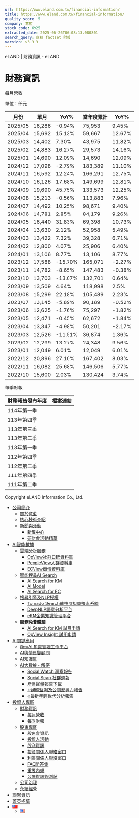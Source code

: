 ```yaml
---
url: https://www.eland.com.tw/financial-information/
title: https://www.eland.com.tw/financial-information/
quality_score: 5
company: 意藍
stock_code: 6925
extracted_date: 2025-06-26T06:08:13.080801
search_query: 意藍 factset 財報
version: v3.3.3
---
```


eLAND | 財務資訊 - eLAND










# 財務資訊

每月營收

單位：仟元

| 月份 | 單月 | YoY% | 當年度累計 | YoY% |
| --- | --- | --- | --- | --- |
| 2025/05 | 16,286 | -0.94% | 75,953 | 9.45% |
| 2025/04 | 15,692 | 15.13% | 59,667 | 12.67% |
| 2025/03 | 14,402 | 7.30% | 43,975 | 11.82% |
| 2025/02 | 14,883 | 16.27% | 29,573 | 14.16% |
| 2025/01 | 14,690 | 12.09% | 14,690 | 12.09% |
| 2024/12 | 17,098 | -2.79% | 183,389 | 11.10% |
| 2024/11 | 16,592 | 12.24% | 166,291 | 12.75% |
| 2024/10 | 16,126 | 17.68% | 149,699 | 12.81% |
| 2024/09 | 19,690 | 45.75% | 133,573 | 12.25% |
| 2024/08 | 15,213 | -0.56% | 113,883 | 7.96% |
| 2024/07 | 14,492 | 10.25% | 98,671 | 9.40% |
| 2024/06 | 14,781 | 2.85% | 84,179 | 9.26% |
| 2024/05 | 16,440 | 31.83% | 69,398 | 10.73% |
| 2024/04 | 13,630 | 2.12% | 52,958 | 5.49% |
| 2024/03 | 13,422 | 7.32% | 39,328 | 6.71% |
| 2024/02 | 12,800 | 4.07% | 25,906 | 6.40% |
| 2024/01 | 13,106 | 8.77% | 13,106 | 8.77% |
| 2023/12 | 17,588 | -15.70% | 165,071 | -2.27% |
| 2023/11 | 14,782 | -8.65% | 147,483 | -0.38% |
| 2023/10 | 13,703 | -13.07% | 132,701 | 0.64% |
| 2023/09 | 13,509 | 4.64% | 118,998 | 2.5% |
| 2023/08 | 15,299 | 22.18% | 105,489 | 2.23% |
| 2023/07 | 13,145 | -5.89% | 90,189 | -0.52% |
| 2023/06 | 12,625 | -1.76% | 75,297 | -1.82% |
| 2023/05 | 12,471 | -0.45% | 62,672 | -1.84% |
| 2023/04 | 13,347 | -4.98% | 50,201 | -2.17% |
| 2023/03 | 12,526 | -11.51% | 36,874 | 1.36% |
| 2023/02 | 12,299 | 13.27% | 24,348 | 9.56% |
| 2023/01 | 12,049 | 6.01% | 12,049 | 6.01% |
| 2022/12 | 20,896 | 27.10% | 167,402 | 8.03% |
| 2022/11 | 16,082 | 25.68% | 146,506 | 5.77% |
| 2022/10 | 15,600 | 2.03% | 130,424 | 3.74% |

每季財報

| 財務報告發布年度 | 檔案連結 |
| --- | --- |
| 114年第一季 |  |
| 113年第四季 |  |
| 113年第三季 |  |
| 113年第二季 |  |
| 113年第一季 |  |
| 112年第四季 |  |
| 112年第二季 |  |
| 111年第四季 |  |
| 111年第二季 |  |

Copyright eLAND Information Co., Ltd.



* [公司簡介](#)
  + [關於意藍](https://www.eland.com.tw/company-profile/)
  + [核心技術介紹](https://www.eland.com.tw/technology-introduction/)
  + [新聞與活動](#)
    - [新聞中心](https://www.eland.com.tw/press-releases/)
    - [研討會活動精華](https://www.eland.com.tw/seminar/)
* [AI智能數據](#)
  + [雲端分析服務](#)
    - [OpView社群口碑資料庫](https://www.opview.com.tw/)
    - [PeopleView人群資料庫](https://www.eland.com.tw/peopleview/)
    - [ECView商情資料庫](https://www.eland.com.tw/ecview/)
  + [智能搜尋AI Search](#)
    - [AI Search for KM](https://www.eland.com.tw/aisearchfor_km/)
    - [AI Model](https://www.eland.com.tw/ai-model/)
    - [AI Search for EC​](https://www.eland.com.tw/aisearchfor_ec/)
  + [搜尋引擎及NLP授權](#)
    - [Tornado Search龍捲風知識檢索系統](https://www.eland.com.tw/tornado-introduction/)
    - [DeepNLP語意分析平台](https://www.eland.com.tw/deepnlp-introduction/)
    - [eKM企業知識管理平台](https://www.eland.com.tw/ekm-introduction/)
  + [**服務免費體驗**](#)
    - [AI Search for KM 試用申請](https://km.elandai.cloud/login)
    - [OpView Insight 試用申請](https://go.opview.com.tw/SignUp)
* [AI關鍵應用](https://www.eland.com.tw/ai-knowledge/)
  + [GenAI 知識管理工作平台](https://www.eland.com.tw/aiskm_landing/)
  + [AI輿情應變顧問](https://www.opview.com.tw/ai%e8%bc%bf%e6%83%85%e6%87%89%e8%ae%8a%e9%a1%a7%e5%95%8f)
  + [AI知識庫](https://www.eland.com.tw/ai-knowledge/)
  + [AI大數據・解密](#)
    - [Social Watch 洞察報告](https://www.opview.com.tw/social_watch)
    - [Social Scan 社群週報](https://www.opview.com.tw/social-scan)
    - [產業聲量報告下載](https://www.opview.com.tw/%e7%94%a2%e6%a5%ad%e5%88%86%e6%9e%90%e4%b8%8b%e8%bc%89)
    - [✨媒體監測及公關影響力報告](https://www.opview.com.tw/2024-mpr-rporting)
    - [🔥最新年輕世代分析報告](https://www.opview.com.tw/2023generationz)
* [投資人專區](#)
  + [財務資訊](https://www.eland.com.tw/financial-information/)
    - [每月營收](https://www.eland.com.tw/financial-information/)
    - [每季財報](https://www.eland.com.tw/financial-information/)
  + [股東專區](#)
    - [股東會資訊](https://www.eland.com.tw/shareholders-meetings/)
    - [投資人活動](https://www.eland.com.tw/investor-events/)
    - [股利資訊](https://mops.twse.com.tw/mops/web/t05st09)
    - [投資關係人聯絡窗口](https://www.eland.com.tw/shareholder-services-contacts/)
    - [利害關係人聯絡窗口](https://www.eland.com.tw/stakeholder-services-contacts/)
    - [FAQ問答集](https://www.eland.com.tw/faqs/)
    - [重要內規](https://www.eland.com.tw/major-internal-policies/)
    - [公開資訊觀測站](https://mops.twse.com.tw/mops/web/t146sb05)
  + [公司治理](https://www.eland.com.tw/corporate-governance/)
  + [永續經營](https://www.eland.com.tw/corporate-social-responsibility/)
* [聯繫資訊](https://www.eland.com.tw/contactus/)
* [菁英招募](https://www.eland.com.tw/recruitment/)
* [![中文 (台灣)](data:image/png;base64,iVBORw0KGgoAAAANSUhEUgAAABAAAAALCAMAAABBPP0LAAAAVFBMVEUAILQAGrEAEazhAAD5AADwAACBot+5ued2mNv6aWv7X1/5UVHoAACWltz5+fz+/v5ahNPyRkv5QkL5OTn2MTH3Kir1JiZOe87rOkb1Hh70FRXyDQ3JFHMOAAAAU0lEQVR4AQXBgQ3CMBAAMV8+Iuy/LKhUgB0kRchDfksRbU59R1Xd14If51QNK3Ndc6im7Hg63DVhr/kct2pSr8WRahIWUk1i2XrHo7tYbB8IL/AHd28PeH6kKkoAAAAASUVORK5CYII=)](#pll_switcher)
  + [![English](data:image/png;base64,iVBORw0KGgoAAAANSUhEUgAAABAAAAALCAMAAABBPP0LAAAAmVBMVEViZsViZMJiYrf9gnL8eWrlYkjgYkjZYkj8/PujwPybvPz4+PetraBEgfo+fvo3efkydfkqcvj8Y2T8UlL8Q0P8MzP9k4Hz8/Lu7u4DdPj9/VrKysI9fPoDc/EAZ7z7IiLHYkjp6ekCcOTk5OIASbfY/v21takAJrT5Dg6sYkjc3Nn94t2RkYD+y8KeYkjs/v7l5fz0dF22YkjWvcOLAAAAgElEQVR4AR2KNULFQBgGZ5J13KGGKvc/Cw1uPe62eb9+Jr1EUBFHSgxxjP2Eca6AfUSfVlUfBvm1Ui1bqafctqMndNkXpb01h5TLx4b6TIXgwOCHfjv+/Pz+5vPRw7txGWT2h6yO0/GaYltIp5PT1dEpLNPL/SdWjYjAAZtvRPgHJX4Xio+DSrkAAAAASUVORK5CYII=)](https://www.eland.com.tw/en/financial-information_eng/)
